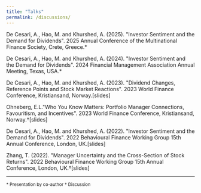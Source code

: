 ```yaml
---
title: "Talks"
permalink: /discussions/
---
```



De Cesari, A., Hao, M. and Khurshed, A. (2025). "Investor Sentiment and the Demand for Dividends". 2025 Annual Conference of the Multinational Finance Society, Crete, Greece.<span class="legend-star">*</span>

De Cesari, A., Hao, M. and Khurshed, A. (2024). "Investor Sentiment and the Demand for Dividends". 2024 Financial Management Association Annual Meeting, Texas, USA.<span class="legend-star">*</span>

De Cesari, A., Hao, M. and Khurshed, A. (2023). "Dividend Changes, Reference Points and Stock Market Reactions". 2023 World Finance Conference, Kristiansand, Norway.[<a target="_blank"  style="text-decoration:none" href="/files/paper2_slides.pdf">slides</a>]

Ohneberg, E.L."Who You Know Matters: Portfolio Manager Connections, Favouritism, and Incentives". 2023 World Finance Conference, Kristiansand, Norway.<span class="legend-dagger">†</span>[<a target="_blank"  style="text-decoration:none" href="/files/ohneberg.pdf">slides</a>]

De Cesari, A., Hao, M. and Khurshed, A. (2022). "Investor Sentiment and the Demand for Dividends". 2022 Behavioural Finance Working Group 15th Annual Conference, London, UK.[<a target="_blank"  style="text-decoration:none" href="/files/paper1_slides.pdf">slides</a>]

Zhang, T. (2022). "Manager Uncertainty and the Cross-Section of Stock Returns". 2022 Behavioural Finance Working Group 15th Annual Conference, London, UK.<span class="legend-dagger">†</span>[<a target="_blank"  style="text-decoration:none" href="/files/tengfeizhang.pdf">slides</a>]

---

<small>
  <span class="legend-star">*</span> Presentation by co-author  
  <span class="legend-dagger">†</span> Discussion
</small>